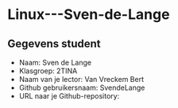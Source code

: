 # Linux---Sven-de-Lange

## Gegevens student

- Naam: Sven de Lange
- Klasgroep: 2TINA
- Naam van je lector: Van Vreckem Bert
- Github gebruikersnaam: SvendeLange
- URL naar je Github-repository: 
